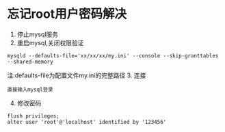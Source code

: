 # 忘记root用户密码解决
1. 停止mysql服务
2. 重启mysql,关闭权限验证
```
mysqld --defaults-file='xx/xx/xx/my.ini' --console --skip-granttables --shared-memory
```
注:defaults-file为配置文件my.ini的完整路径
3. 连接
```
直接输入mysql登录
```
4. 修改密码
```
flush privileges;
alter user 'root'@'localhost' identified by '123456'
```